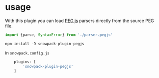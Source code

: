 # usage

With this plugin you can load [PEG.js](https://pegjs.org/) parsers directly from the source PEG file.

```js
import {parse, SyntaxError} from './parser.pegjs'
```

```
npm install -D snowpack-plugin-pegjs
```

in `snowpack.config.js`

```js
    plugins: [
        'snowpack-plugin-pegjs'
    ]
```